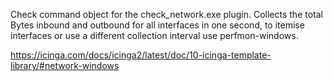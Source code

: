 Check command object for the check_network.exe plugin. Collects the total Bytes inbound and outbound for all interfaces in one second, to itemise interfaces or use a different collection interval use perfmon-windows.

https://icinga.com/docs/icinga2/latest/doc/10-icinga-template-library/#network-windows